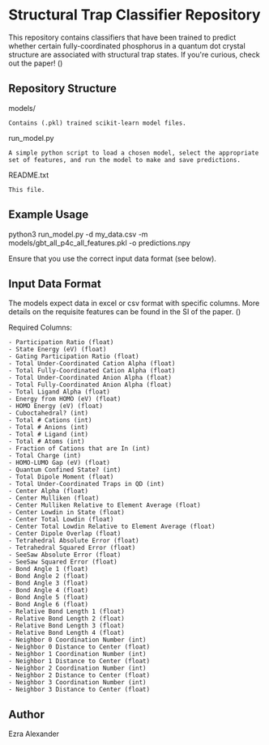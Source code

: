 Structural Trap Classifier Repository
==================================

This repository contains classifiers that have been trained to predict whether certain fully-coordinated phosphorus in a quantum dot crystal structure are associated with structural trap states. If you're curious, check out the paper! ()

Repository Structure
--------------------
models/

    Contains (.pkl) trained scikit-learn model files.

run_model.py

	A simple python script to load a chosen model, select the appropriate set of features, and run the model to make and save predictions.
    
README.txt

    This file.


Example Usage
-----

python3 run_model.py -d my_data.csv -m models/gbt_all_p4c_all_features.pkl -o predictions.npy

Ensure that you use the correct input data format (see below).

Input Data Format
-----------------
The models expect data in excel or csv format with specific columns. 
More details on the requisite features can be found in the SI of the paper. ()

Required Columns:
 
 	- Participation Ratio (float)
	- State Energy (eV) (float)
	- Gating Participation Ratio (float)
	- Total Under-Coordinated Cation Alpha (float)
	- Total Fully-Coordinated Cation Alpha (float)
	- Total Under-Coordinated Anion Alpha (float)
	- Total Fully-Coordinated Anion Alpha (float)
    - Total Ligand Alpha (float)
    - Energy from HOMO (eV) (float)
    - HOMO Energy (eV) (float)
    - Cuboctahedral? (int)
    - Total # Cations (int)
    - Total # Anions (int)
    - Total # Ligand (int)
    - Total # Atoms (int)
    - Fraction of Cations that are In (int)
    - Total Charge (int)
    - HOMO-LUMO Gap (eV) (float)
    - Quantum Confined State? (int)
    - Total Dipole Moment (float)
    - Total Under-Coordinated Traps in QD (int)
    - Center Alpha (float)
    - Center Mulliken (float)
    - Center Mulliken Relative to Element Average (float)
    - Center Lowdin in State (float)
    - Center Total Lowdin (float)
    - Center Total Lowdin Relative to Element Average (float)
    - Center Dipole Overlap (float)
    - Tetrahedral Absolute Error (float)
    - Tetrahedral Squared Error (float)
    - SeeSaw Absolute Error (float)
    - SeeSaw Squared Error (float)
    - Bond Angle 1 (float)
    - Bond Angle 2 (float)
    - Bond Angle 3 (float)
    - Bond Angle 4 (float)
    - Bond Angle 5 (float)
    - Bond Angle 6 (float)
    - Relative Bond Length 1 (float)
    - Relative Bond Length 2 (float)
    - Relative Bond Length 3 (float)
    - Relative Bond Length 4 (float)
    - Neighbor 0 Coordination Number (int)
    - Neighbor 0 Distance to Center (float)
    - Neighbor 1 Coordination Number (int)
    - Neighbor 1 Distance to Center (float)
    - Neighbor 2 Coordination Number (int)
    - Neighbor 2 Distance to Center (float)
    - Neighbor 3 Coordination Number (int)
    - Neighbor 3 Distance to Center (float)


Author
------
Ezra Alexander
